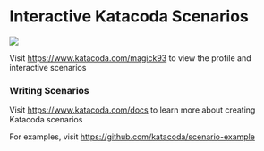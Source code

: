 # Interactive Katacoda Scenarios

[![](http://shields.katacoda.com/katacoda/magick93/count.svg)](https://www.katacoda.com/magick93 "Get your profile on Katacoda.com")

Visit https://www.katacoda.com/magick93 to view the profile and interactive scenarios

### Writing Scenarios
Visit https://www.katacoda.com/docs to learn more about creating Katacoda scenarios

For examples, visit https://github.com/katacoda/scenario-example
